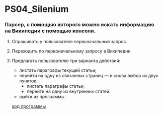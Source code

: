 # PS04_Silenium

### Парсер, с помощью которого можно искать информацию на Википедии с помощью консоли.

1. Спрашивать у пользователя первоначальный запрос.
2. Переходить по первоначальному запросу в Википедии.
3. Предлагать пользователю три варианта действий:
   - листать параграфы текущей статьи;
   - перейти на одну из связанных страниц — и снова выбор из двух пунктов:
        - листать параграфы статьи;
        - перейти на одну из внутренних статей.
   - выйти из программы.

   [код программы](homework.py)
 

